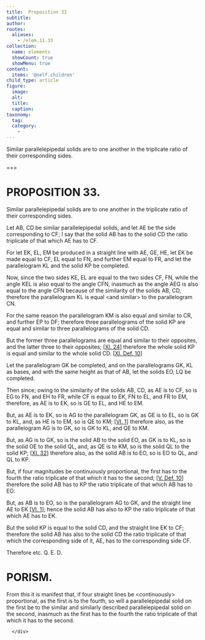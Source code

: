 ```yaml
---
title:  Proposition 33
subtitle: 
author:
routes:
  aliases:
    - /elem.11.33
collection:
  name: elements
  showCount: true
  showMenu: true
content:
  items: '@self.children'
child_type: article
figure:
  image:
  alt:
  title:
  caption:
taxonomy:
  tag:
  category:
    - 
---
```


<p>
       <hi rend="ital">Similar parallelepipedal solids are to one another in the triplicate ratio of their corresponding sides.</hi>
      </p>

===

<h1>PROPOSITION 33.</h1>
<p>
       <span class="ital">Similar parallelepipedal solids are to one another in the triplicate ratio of their corresponding sides.</span>
      </p>

<p>Let <span class="ital">AB</span>, <span class="ital">CD</span> be similar parallelepipedal solids, and let <span class="ital">AE</span> be the side corresponding to <span class="ital">CF</span>; I say that the solid <span class="ital">AB</span> has to the solid <span class="ital">CD</span> the ratio triplicate of that which <span class="ital">AE</span> has to <span class="ital">CF</span>. 
      </p>

<p>For let <span class="ital">EK</span>, <span class="ital">EL</span>, <span class="ital">EM</span> be produced in a straight line with <span class="ital">AE</span>, <span class="ital">GE</span>, <span class="ital">HE</span>, let <span class="ital">EK</span> be made equal to <span class="ital">CF</span>, <span class="ital">EL</span> equal to <span class="ital">FN</span>, and further <span class="ital">EM</span> equal to <span class="ital">FR</span>, and let the parallelogram <span class="ital">KL</span> and the solid <span class="ital">KP</span> be completed. </p>

<p>Now, since the two sides <span class="ital">KE</span>, <span class="ital">EL</span> are equal to the two sides <span class="ital">CF</span>, <span class="ital">FN</span>, while the angle <span class="ital">KEL</span> is also equal to the angle <span class="ital">CFN</span>, inasmuch as the angle <span class="ital">AEG</span> is also equal to the angle <span class="ital">CFN</span> because of the similarity of the solids <span class="ital">AB</span>, <span class="ital">CD</span>, <pb n="343"/>therefore the parallelogram <span class="ital">KL</span> is equal &lt;and similar&gt; to the parallelogram <span class="ital">CN</span>. </p>

<p>For the same reason the parallelogram <span class="ital">KM</span> is also equal and similar to <span class="ital">CR</span>, and further <span class="ital">EP</span> to <span class="ital">DF</span>; therefore three parallelograms of the solid <span class="ital">KP</span> are equal and similar to three parallelograms of the solid <span class="ital">CD</span>. </p>

<p>But the former three parallelograms are equal and similar to their opposites, and the latter three to their opposites; [<a href="/elem.11.24">XI. 24</a>] therefore the whole solid <span class="ital">KP</span> is equal and similar to the whole solid <span class="ital">CD</span>. [<a href="/elem.11.def.10">XI. Def. 10</a>] </p>

<p>Let the parallelogram <span class="ital">GK</span> be completed, and on the parallelograms <span class="ital">GK</span>, <span class="ital">KL</span> as bases, and with the same height as that of <span class="ital">AB</span>, let the solids <span class="ital">EO</span>, <span class="ital">LQ</span> be completed. </p>

<p>Then since; owing to the similarity of the solids <span class="ital">AB</span>, <span class="ital">CD</span>, as <span class="ital">AE</span> is to <span class="ital">CF</span>, so is <span class="ital">EG</span> to <span class="ital">FN</span>, and <span class="ital">EH</span> to <span class="ital">FR</span>, while <span class="ital">CF</span> is equal to <span class="ital">EK</span>, <span class="ital">FN</span> to <span class="ital">EL</span>, and <span class="ital">FR</span> to <span class="ital">EM</span>, therefore, as <span class="ital">AE</span> is to <span class="ital">EK</span>, so is <span class="ital">GE</span> to <span class="ital">EL</span>, and <span class="ital">HE</span> to <span class="ital">EM</span>. </p>

<p>But, as <span class="ital">AE</span> is to <span class="ital">EK</span>, so is <span class="ital">AG</span> to the parallelogram <span class="ital">GK</span>, as <span class="ital">GE</span> is to <span class="ital">EL</span>, so is <span class="ital">GK</span> to <span class="ital">KL</span>, and, as <span class="ital">HE</span> is to <span class="ital">EM</span>, so is <span class="ital">QE</span> to <span class="ital">KM</span>; [<a href="/elem.6.1">VI. 1</a>] therefore also, as the parallelogram <span class="ital">AG</span> is to <span class="ital">GK</span>, so is <span class="ital">GK</span> to <span class="ital">KL</span>, and <span class="ital">QE</span> to <span class="ital">KM</span>. </p>

<p>But, as <span class="ital">AG</span> is to <span class="ital">GK</span>, so is the solid <span class="ital">AB</span> to the solid <span class="ital">EO</span>, as <span class="ital">GK</span> is to <span class="ital">KL</span>, so is the solid <span class="ital">OE</span> to the solid <span class="ital">QL</span>, and, as <span class="ital">QE</span> is to <span class="ital">KM</span>, so is the solid <span class="ital">QL</span> to the solid <span class="ital">KP</span>; [<a href="/elem.11.32">XI. 32</a>] therefore also, as the solid <span class="ital">AB</span> is to <span class="ital">EO</span>, so is <span class="ital">EO</span> to <span class="ital">QL</span>, and <span class="ital">QL</span> to <span class="ital">KP</span>. </p>

<p>But, if four magnitudes be continuously proportional, the first has to the fourth the ratio triplicate of that which it has to the second; [<a href="/elem.5.def.10">V. Def. 10</a>] therefore the solid <span class="ital">AB</span> has to <span class="ital">KP</span> the ratio triplicate of that which <span class="ital">AB</span> has to <span class="ital">EO</span>. </p>

<p>But, as <span class="ital">AB</span> is to <span class="ital">EO</span>, so is the parallelogram <span class="ital">AG</span> to <span class="ital">GK</span>, and the straight line <span class="ital">AE</span> to <span class="ital">EK</span> [<a href="/elem.6.1">VI. 1</a>]; <pb n="344"/>hence the solid <span class="ital">AB</span> has also to <span class="ital">KP</span> the ratio triplicate of that which <span class="ital">AE</span> has to <span class="ital">EK</span>. </p>

<p>But the solid <span class="ital">KP</span> is equal to the solid <span class="ital">CD</span>, and the straight line <span class="ital">EK</span> to <span class="ital">CF</span>; therefore the solid <span class="ital">AB</span> has also to the solid <span class="ital">CD</span> the ratio triplicate of that which the corresponding side of it, <span class="ital">AE</span>, has to the corresponding side <span class="ital">CF</span>. </p>

<p>Therefore etc. Q. E. D. </p>
<div id="elem.11.33.p.1" class="porism">
       <h1>PORISM.</h1>
       
<p>From this it is manifest that, if four straight lines be &lt;continuously&gt; proportional, as the first is to the fourth, so will a parallelepipedal solid on the first be to the similar and similarly described parallelepipedal solid on the second, inasmuch as the first has to the fourth the ratio triplicate of that which it has to the second.</p>

      </div>

